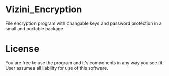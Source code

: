 # Vizini_Encryption
File encryption program with changable keys and password protection in a small and portable package.

# License
You are free to use the program and it's components in any way you see fit.
User assumes all liability for use of this software.
